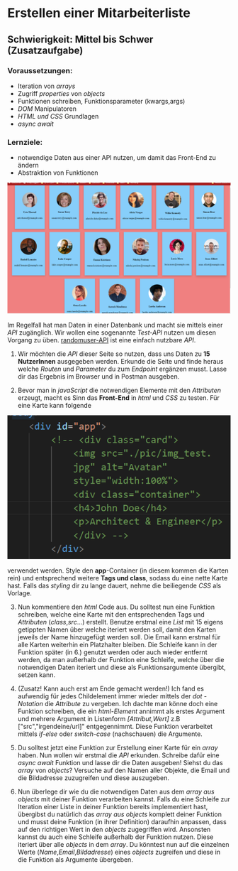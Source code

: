 # Erstellen einer Mitarbeiterliste
## Schwierigkeit: Mittel bis Schwer (Zusatzaufgabe)
### Voraussetzungen:
 - Iteration von *arrays*
 - Zugriff *properties* von *objects*
 - Funktionen schreiben, Funktionsparameter (kwargs,args)
 - *DOM* Manipulatoren
 - *HTML und CSS* Grundlagen
 - *async await*


### Lernziele:
 - notwendige Daten aus einer API nutzen, um damit das Front-End zu ändern
 - Abstraktion von Funktionen

![Übersicht](img/aufgabe.png)

Im Regelfall hat man Daten in einer Datenbank und macht sie mittels einer *API* zugänglich. Wir wollen eine sogenannte *Test-API* nutzen um diesen Vorgang zu üben. [randomuser-API](https://randomuser.me/) ist eine einfach nutzbare *API*. 

1. Wir möchten die *API* dieser Seite so nutzen, dass uns Daten zu **15 NutzerInnen** ausgegeben werden. Erkunde die Seite und finde heraus welche *Routen* und *Parameter* du zum *Endpoint* ergänzen musst. Lasse dir das Ergebnis im Browser und in Postman ausgeben.

2. Bevor man in *javaScript* die notwendigen Elemente mit den *Attributen* erzeugt, macht es Sinn das **Front-End** in *html* und *CSS* zu testen. Für eine Karte kann folgende 

  ![Grundstruktur](img/generelle_struktur.png) 

  verwendet werden. Style den **app**-Container (in diesem kommen die Karten rein) und entsprechend weitere **Tags und class**, sodass du eine nette Karte hast. Falls   das *styling* dir zu lange dauert, nehme die beiliegende *CSS* als Vorlage.

3. Nun kommentiere den *html* Code aus. Du solltest nun eine Funktion schreiben, welche eine Karte mit den entsprechenden Tags und *Attributen* (*class*,*src*...) erstellt. Benutze erstmal eine *List* mit 15 eigens getippten Namen über welche iteriert werden soll, damit den Karten jeweils der Name hinzugefügt werden soll. Die Email kann erstmal für alle Karten weiterhin ein Platzhalter bleiben. Die Schleife kann in der Funktion später (in 6.) genutzt werden oder auch wieder entfernt werden, da man außerhalb der Funktion eine Schleife, welche über die notwendigen Daten iteriert und diese als Funktionsargumente übergibt, setzen kann.

4. (Zusatz! Kann auch erst am Ende gemacht werden!) Ich fand es aufwendig für jedes Childelement immer wieder mittels der *dot - Notation* die *Attribute* zu vergeben. Ich dachte man könne doch eine Funktion schreiben, die ein *html-Element* annimmt als erstes Argument und mehrere Argument in Listenform *[Attribut,Wert]* z.B ["src","irgendeine/url]" entgegennimmt. Diese Funktion verarbeitet mittels *if-else* oder *switch-case* (nachschauen) die Argumente.

5. Du solltest jetzt eine Funktion zur Erstellung einer Karte für ein *array* haben. Nun wollen wir erstmal die *API* erkunden. Schreibe dafür eine *async await* Funktion und lasse dir die Daten ausgeben! Siehst du das *array* von *objects*? Versuche auf den Namen aller Objekte, die Email und die Bildadresse zuzugreifen und diese auszugeben.

6. Nun überlege dir wie du die notwendigen Daten aus dem *array aus objects* mit deiner Funktion verarbeiten kannst. Falls du eine Schleife zur Iteration einer Liste in deiner Funktion bereits implementiert hast, übergibst du natürlich das *array aus objects* komplett deiner Funktion und musst deine Funktion (in ihrer Definition) daraufhin anpassen, dass auf den richtigen Wert in den *objects* zugegriffen wird. Ansonsten kannst du auch eine Schleife außerhalb der Funktion nutzen. Diese iteriert über alle *objects* in dem *array*. Du könntest nun auf die einzelnen Werte (*Name*,*Email*,*Bildadresse*) eines *objects* zugreifen und diese in die Funktion als Argumente übergeben.


